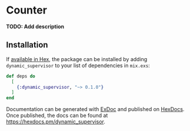 # Counter

**TODO: Add description**

## Installation

If [available in Hex](https://hex.pm/docs/publish), the package can be installed
by adding `dynamic_supervisor` to your list of dependencies in `mix.exs`:

```elixir
def deps do
  [
    {:dynamic_supervisor, "~> 0.1.0"}
  ]
end
```

Documentation can be generated with [ExDoc](https://github.com/elixir-lang/ex_doc)
and published on [HexDocs](https://hexdocs.pm). Once published, the docs can
be found at <https://hexdocs.pm/dynamic_supervisor>.

